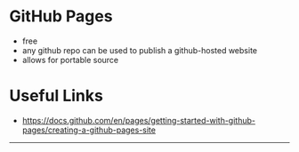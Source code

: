 # GitHub Pages
  * free
  * any github repo can be used to publish a github-hosted website
  * allows for portable source

# Useful Links
  * https://docs.github.com/en/pages/getting-started-with-github-pages/creating-a-github-pages-site

* * *
